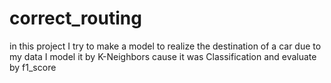 # correct_routing
in this project I try to make a model to realize the destination of a car due to my data
I model it by K-Neighbors cause it was Classification and evaluate by f1_score
